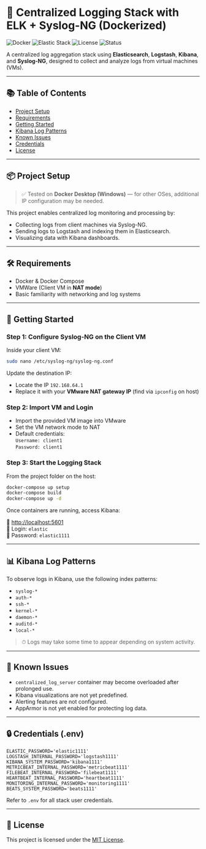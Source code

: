 # 🐳 Centralized Logging Stack with ELK + Syslog-NG (Dockerized)

![Docker](https://img.shields.io/badge/dockerized-yes-blue?logo=docker)
![Elastic Stack](https://img.shields.io/badge/Elastic-8.17.2-blue?logo=elasticsearch)
![License](https://img.shields.io/badge/license-MIT-green)
![Status](https://img.shields.io/badge/status-experimental-orange)

A centralized log aggregation stack using **Elasticsearch**, **Logstash**, **Kibana**, and **Syslog-NG**, designed to collect and analyze logs from virtual machines (VMs).

---

## 📚 Table of Contents

- [Project Setup](#-project-setup)
- [Requirements](#-requirements)
- [Getting Started](#-getting-started)
- [Kibana Log Patterns](#-kibana-log-patterns)
- [Known Issues](#-known-issues)
- [Credentials](#-credentials-env)
- [License](#-license)

---

## 📦 Project Setup

> ✅ Tested on **Docker Desktop (Windows)** — for other OSes, additional IP configuration may be needed.

This project enables centralized log monitoring and processing by:
- Collecting logs from client machines via Syslog-NG.
- Sending logs to Logstash and indexing them in Elasticsearch.
- Visualizing data with Kibana dashboards.

---

## 🛠 Requirements

- Docker & Docker Compose
- VMWare (Client VM in **NAT mode**)
- Basic familiarity with networking and log systems

---

## 🚀 Getting Started

### Step 1: Configure Syslog-NG on the Client VM

Inside your client VM:

```bash
sudo nano /etc/syslog-ng/syslog-ng.conf
```

Update the destination IP:
- Locate the IP `192.168.64.1`
- Replace it with your **VMware NAT gateway IP** (find via `ipconfig` on host)

### Step 2: Import VM and Login

- Import the provided VM image into VMware
- Set the VM network mode to NAT
- Default credentials:  
  `Username: client1`  
  `Password: client1`

### Step 3: Start the Logging Stack

From the project folder on the host:

```bash
docker-compose up setup
docker-compose build
docker-compose up -d
```

Once containers are running, access Kibana:

🔗 [http://localhost:5601](http://localhost:5601)  
👤 Login: `elastic`  
🔑 Password: `elastic1111`

---

## 📊 Kibana Log Patterns

To observe logs in Kibana, use the following index patterns:

- `syslog-*`
- `auth-*`
- `ssh-*`
- `kernel-*`
- `daemon-*`
- `auditd-*`
- `local-*`

> ⏱ Logs may take some time to appear depending on system activity.

---

## 🐞 Known Issues

- `centralized_log_server` container may become overloaded after prolonged use.
- Kibana visualizations are not yet predefined.
- Alerting features are not configured.
- AppArmor is not yet enabled for protecting log data.

---

## 🔒 Credentials (.env)

```env
ELASTIC_PASSWORD='elastic1111'
LOGSTASH_INTERNAL_PASSWORD='logstash1111'
KIBANA_SYSTEM_PASSWORD='kibana1111'
METRICBEAT_INTERNAL_PASSWORD='metricbeat1111'
FILEBEAT_INTERNAL_PASSWORD='filebeat1111'
HEARTBEAT_INTERNAL_PASSWORD='heartbeat1111'
MONITORING_INTERNAL_PASSWORD='monitoring1111'
BEATS_SYSTEM_PASSWORD='beats1111'
```

Refer to `.env` for all stack user credentials.

---

## 📜 License

This project is licensed under the [MIT License](./LICENSE).

